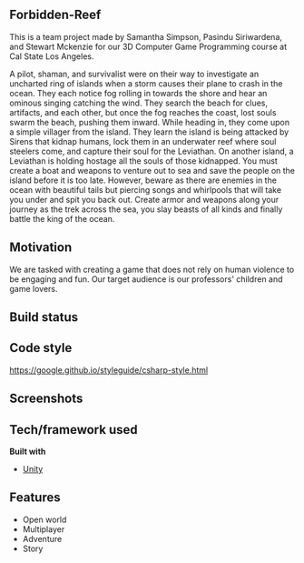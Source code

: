 ## Forbidden-Reef
This is a team project made by Samantha Simpson, Pasindu Siriwardena, and Stewart Mckenzie for our 3D Computer Game Programming course at Cal State Los Angeles.

A pilot, shaman, and survivalist were on their way to investigate an uncharted ring
of islands when a storm causes their plane to crash in the ocean. They each notice fog rolling in towards the shore and hear an ominous singing catching the wind. They search the beach for clues, artifacts, and each other, but once the fog reaches the coast, lost souls swarm the beach, pushing them inward. While heading in, they come upon a simple villager from the island. They learn the island is being attacked by Sirens that kidnap humans, lock them in an underwater reef where soul steelers come, and capture their soul for the Leviathan. On another island, a Leviathan is holding hostage all the souls of those kidnapped. You must create a boat and weapons to venture out to sea and save the people on the island before it is too late. However, beware as there are enemies in the ocean with beautiful tails but piercing songs and whirlpools that will take you under and spit you back out. Create armor and weapons along your journey as the trek across the sea, you slay beasts of all kinds and finally battle the king of the ocean.

## Motivation
We are tasked with creating a game that does not rely on human violence to be engaging and fun. Our target audience is our professors' children and game lovers.

## Build status


## Code style
https://google.github.io/styleguide/csharp-style.html


## Screenshots


## Tech/framework used
<b>Built with</b>
- [Unity](https://unity.com/)

## Features
- Open world
- Multiplayer
- Adventure
- Story



